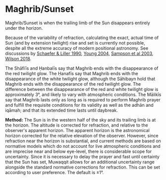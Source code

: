 # Maghrib/Sunset
Maghrib/Sunset is when the trailing limb of the Sun disappears entirely under the horizon.

<note type="warning">Because of the variability of refraction, calculating the exact, actual time of Sun (and by extension twilight) rise and set is currently not possible, despite all the extreme accuracy of modern positional astronomy. See discussions by [Schaefer & Liller 1990](http://articles.adsabs.harvard.edu/cgi-bin/nph-iarticle_query?bibcode=1990PASP..102..796S&db_key=AST&page_ind=0&data_type=GIF&type=SCREEN_VIEW&classic=YES), [Young 2004](https://iopscience.iop.org/article/10.1086/420806/pdf), [Sampson et al 2003](http://www.jstor.org/stable/10.1086/378214), [Wilson 2018](https://digitalcommons.mtu.edu/etdr/697).</note>

The Shāfiʿīs and Ḥanbalīs say that Maghrib ends with the disappearance of the red twilight glow. The Ḥanafīs say that Maghrib ends with the disappearance of the white twilight glow, although the Sāhibayn hold that Maghrib ends with the disappearance of the red twilight glow. The difference between the disappearance of the red and white twilight glow is approximately 3°, and likely to vary with atmospheric conditions. The Mālikīs say that Maghrib lasts only as long as is required to perform Maghrib prayer and fulfill the requisite conditions for its validity as well as the adhān and iqāmah; and that its extended time lasts until daybreak.

**Method:** The Sun is in the western half of the sky and its trailing limb is at the horizon. The altitude is corrected for refraction, and relative to the observer's apparent horizon. The apparent horizon is the astronomical horizon corrected for the relative elevation of the observer. However, since refraction near the horizon is substantial, and current methods are based on normative models which do not account for live atmospheric conditions and are imprecise near and below eye-level, there is considerable scope for uncertainty. Since it is necessary to delay the prayer and fast until certainty that the Sun has set, Muwaqqit allows for an additional uncertainty range alongside the standard normative corrections for refraction. This can be set according to user preference. The default is ±1°.